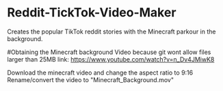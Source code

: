 # Reddit-TickTok-Video-Maker
Creates the popular TikTok reddit stories  with the Minecraft parkour in the background.


#Obtaining the Minecraft background Video because git wont allow files larger than 25MB
link: https://www.youtube.com/watch?v=n_Dv4JMiwK8

Download the minecraft video and change the aspect ratio to 9:16
Rename/convert the video to "Minecraft_Background.mov"
